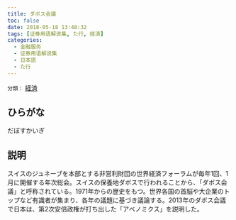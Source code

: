 ```yaml
---
title: ダボス会議
toc: false
date: 2018-05-18 13:48:32
tags: [证券用语解说集, た行, 経済]
categories:
  - 金融服务
  - 证券用语解说集
  - 日本語
  - た行
---
```


`分類：` [経済](/tags/経済/)

## ひらがな

だぼすかいぎ

## 説明

スイスのジュネーブを本部とする非営利財団の世界経済フォーラムが毎年1回、1月に開催する年次総会。スイスの保養地ダボスで行われることから、「ダボス会議」と呼称されている。1971年からの歴史をもつ。世界各国の首脳や大企業のトップなど有識者が集まり、各年の議題に基づき議論する。2013年のダボス会議で日本は、第2次安倍政権が打ち出した「アベノミクス」を説明した。
